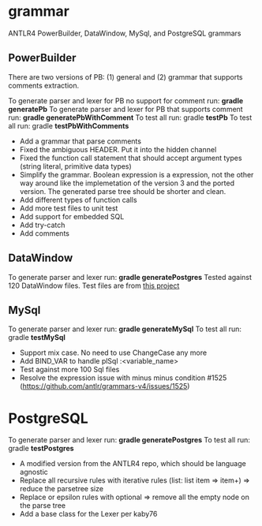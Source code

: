 # grammar
ANTLR4 PowerBuilder, DataWindow, MySql, and PostgreSQL grammars

## PowerBuilder
There are two versions of PB: (1) general and (2) grammar that supports comments extraction.

To generate parser and lexer for PB no support for comment run: **gradle generatePb**
To generate parser and lexer for PB that supports comment run: **gradle generatePbWithComment**
To test all run: gradle **testPb**
To test all run: gradle **testPbWithComments**

- Add a grammar that parse comments
- Fixed the ambiguous HEADER.  Put it into the hidden channel
- Fixed the function call statement that should accept argument types (string literal, primitive data types)
- Simplify the grammar.  Boolean expression is a expression, not the other way around like the implemetation of the version 3 and the ported version.  The generated parse tree should be shorter and clean.
- Add different types of function calls
- Add more test files to unit test
- Add support for embedded SQL
- Add try-catch
- Add comments

## DataWindow
To generate parser and lexer run: **gradle generatePostgres**
Tested against 120 DataWindow files.
Test files are from [this project](https://github.com/gmai2006/powerbuilder-pbl-dump/tree/master/test)

## MySql
To generate parser and lexer run: **gradle generateMySql**
To test all run: gradle **testMySql**
- Support mix case.  No need to use ChangeCase any more
- Add BIND_VAR to handle plSql :<variable_name>
- Test against more 100 Sql files
- Resolve the expression issue with minus minus  condition #1525 (https://github.com/antlr/grammars-v4/issues/1525)
# PostgreSQL
To generate parser and lexer run: **gradle generatePostgres**
To test all run: gradle **testPostgres**
- A modified version from the ANTLR4 repo, which should be language agnostic
- Replace all recursive rules with iterative rules (list: list item => item+) => reduce the parsetree size
- Replace or epsilon rules with optional => remove all the empty node on the parse tree
- Add a base class for the Lexer per kaby76
